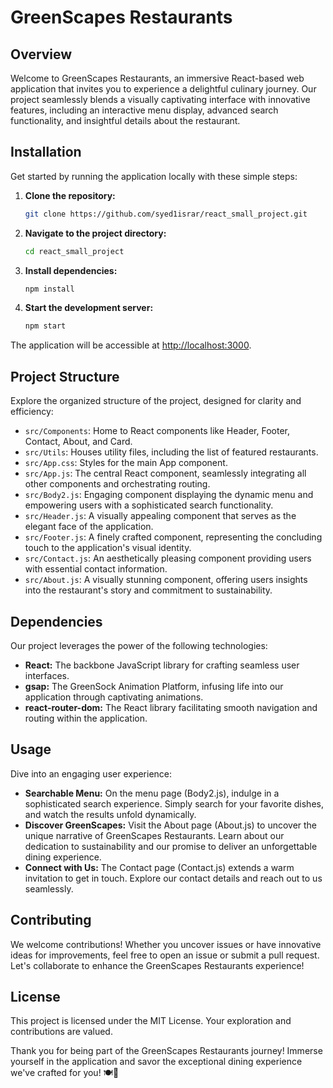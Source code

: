 # GreenScapes Restaurants

## Overview
Welcome to GreenScapes Restaurants, an immersive React-based web application that invites you to experience a delightful culinary journey. Our project seamlessly blends a visually captivating interface with innovative features, including an interactive menu display, advanced search functionality, and insightful details about the restaurant.

## Installation
Get started by running the application locally with these simple steps:

1. **Clone the repository:**
    ```bash
    git clone https://github.com/syed1israr/react_small_project.git
    ```

2. **Navigate to the project directory:**
    ```bash
    cd react_small_project
    ```

3. **Install dependencies:**
    ```bash
    npm install
    ```

4. **Start the development server:**
    ```bash
    npm start
    ```
   
The application will be accessible at [http://localhost:3000](http://localhost:3000).

## Project Structure
Explore the organized structure of the project, designed for clarity and efficiency:

- `src/Components`: Home to React components like Header, Footer, Contact, About, and Card.
- `src/Utils`: Houses utility files, including the list of featured restaurants.
- `src/App.css`: Styles for the main App component.
- `src/App.js`: The central React component, seamlessly integrating all other components and orchestrating routing.
- `src/Body2.js`: Engaging component displaying the dynamic menu and empowering users with a sophisticated search functionality.
- `src/Header.js`: A visually appealing component that serves as the elegant face of the application.
- `src/Footer.js`: A finely crafted component, representing the concluding touch to the application's visual identity.
- `src/Contact.js`: An aesthetically pleasing component providing users with essential contact information.
- `src/About.js`: A visually stunning component, offering users insights into the restaurant's story and commitment to sustainability.

## Dependencies
Our project leverages the power of the following technologies:

- **React:** The backbone JavaScript library for crafting seamless user interfaces.
- **gsap:** The GreenSock Animation Platform, infusing life into our application through captivating animations.
- **react-router-dom:** The React library facilitating smooth navigation and routing within the application.

## Usage
Dive into an engaging user experience:

- **Searchable Menu:** On the menu page (Body2.js), indulge in a sophisticated search experience. Simply search for your favorite dishes, and watch the results unfold dynamically.
- **Discover GreenScapes:** Visit the About page (About.js) to uncover the unique narrative of GreenScapes Restaurants. Learn about our dedication to sustainability and our promise to deliver an unforgettable dining experience.
- **Connect with Us:** The Contact page (Contact.js) extends a warm invitation to get in touch. Explore our contact details and reach out to us seamlessly.

## Contributing
We welcome contributions! Whether you uncover issues or have innovative ideas for improvements, feel free to open an issue or submit a pull request. Let's collaborate to enhance the GreenScapes Restaurants experience!

## License
This project is licensed under the MIT License. Your exploration and contributions are valued.

Thank you for being part of the GreenScapes Restaurants journey! Immerse yourself in the application and savor the exceptional dining experience we've crafted for you! 🍽️💚

